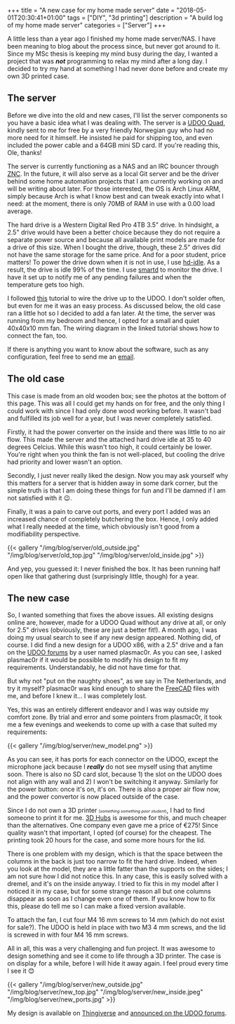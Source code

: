 +++
title = "A new case for my home made server"
date = "2018-05-01T20:30:41+01:00"
tags = ["DIY", "3d printing"]
description = "A build log of my home made server"
categories = ["Server"]
+++

A little less than a year ago I finished my home made server/NAS. I
have been meaning to blog about the process since, but never got
around to it. Since my MSc thesis is keeping my mind busy during the
day, I wanted a project that was ***not*** programming to relax my
mind after a long day. I decided to try my hand at something I had
never done before and create my own 3D printed case.

## The server

Before we dive into the old and new cases, I'll list the server
components so you have a basic idea what I was dealing with. The
server is a [UDOO
Quad](https://shop.udoo.org/eu/quad-dual/udoo-quad.html), kindly sent
to me for free by a very friendly Norwegian guy who had no more need
for it himself. He insisted he paid for shipping too, and even
included the power cable and a 64GB mini SD card. If you're reading
this, Ole, thanks!

The server is currently functioning as a NAS and an IRC bouncer
through [ZNC](https://wiki.znc.in/ZNC). In the future, it will also
serve as a local Git server and be the driver behind some home
automation projects that I am currently working on and will be writing
about later. For those interested, the OS is Arch Linux ARM, simply
because Arch is what I know best and can tweak exactly into what I
need: at the moment, there is only 70MB of RAM in use with a 0.00 load
average.

The hard drive is a Western Digital Red Pro 4TB 3.5" drive. In
hindsight, a 2.5" drive would have been a better choice because they
do not require a separate power source and because all available print
models are made for a drive of this size. When I bought the drive,
though, these 2.5" drives did not have the same storage for the same
price. And for a poor student, price matters! To power the drive down
when it is not in use, I use
[hd-idle](http://hd-idle.sourceforge.net). As a result, the drive is
idle 99% of the time. I use [smartd](https://www.smartmontools.org) to
monitor the drive. I have it set up to notify me of any pending
failures and when the temperature gets too high.

I followed
[this](https://www.udoo.org/tutorial/diy-nas-with-openmediavault-and-udoo-pt-1-hardware/)
tutorial to wire the drive up to the UDOO. I don't solder often, but
even for me it was an easy process. As discussed below, the old case
ran a little hot so I decided to add a fan later. At the time, the
server was running from my bedroom and hence, I opted for a small and
quiet 40x40x10 mm fan. The wiring diagram in the linked tutorial shows
how to connect the fan, too.

If there is anything you want to know about the software, such as any
configuration, feel free to send me an [email](mailto:hjdskes@gmail.com).

## The old case

This case is made from an old wooden box; see the photos at the bottom
of this page. This was all I could get my hands on for free, and the
only thing I could work with since I had only done wood working
before. It wasn't bad and fulfilled its job well for a year, but I was
never completely satisfied.

Firstly, it had the power converter on the inside and there was little
to no air flow. This made the server and the attached hard drive idle
at 35 to 40 degrees Celcius. While this wasn't too high, it could
certainly be lower. You're right when you think the fan is not
well-placed, but cooling the drive had priority and lower wasn't an
option.

Secondly, I just never really liked the design.  Now you may ask
yourself why this matters for a server that is hidden away in some
dark corner, but the simple truth is that I am doing these things for
fun and I'll be damned if I am not satisfied with it 😉.

Finally, it was a pain to carve out ports, and every port I added was
an increased chance of completely butchering the box. Hence, I only
added what I really needed at the time, which obviously isn't good
from a modifiability perspective.

{{< gallery "/img/blog/server/old_outside.jpg"
            "/img/blog/server/old_top.jpg"
			"/img/blog/server/old_inside.jpg" >}}

And yep, you guessed it: I never finished the box. It has been running
half open like that gathering dust (surprisingly little, though) for a
year.

## The new case

So, I wanted something that fixes the above issues. All existing
designs online are, however, made for a UDOO Quad without any drive at
all, or only for 2.5" drives (obviously, these are just a better
fit!). A month ago, I was doing my usual search to see if any new
design appeared. Nothing did, of course. I did find a new design for a
UDOO x86, with a 2.5" drive and a fan on the [UDOO
forums](https://www.udoo.org/forum/threads/udoo-x86-case-with-sata-ssd-hdd-compartment-and-fan.11389/)
by a user named plasmac0r. As you can see, I asked plasmac0r if it
would be possible to modify his design to fit my
requirements. Understandably, he did not have time for that.

But why not "put on the naughty shoes", as we say in The Netherlands,
and try it myself? plasmac0r was kind enough to share the
[FreeCAD](https://www.freecadweb.org) files with me, and before I knew
it... I was completely lost.

Yes, this was an entirely different endeavor and I was way outside my
comfort zone. By trial and error and some pointers from plasmac0r, it
took me a few evenings and weekends to come up with a case that suited
my requirements:

{{< gallery "/img/blog/server/new_model.png" >}}

As you can see, it has ports for each connector on the UDOO, except
the microphone jack because I ***really*** do not see myself using
that anytime soon. There is also no SD card slot, because 1) the slot
on the UDOO does not align with any wall and 2) I won't be switching
it anyway. Similarly for the power button: once it's on, it's
on. There is also a proper air flow now, and the power convertor is
now placed outside of the case.

Since I do not own a 3D printer <span
style="font-size:xx-small">(*something something poor
student*)</span>, I had to find someone to print it for me. [3D
Hubs](https://www.3dhubs.com) is awesome for this, and much cheaper
than the alternatives. One company even gave me a price of €275! Since
quality wasn't that important, I opted (of course) for the
cheapest. The printing took 20 hours for the case, and some more hours
for the lid.

There is one problem with my design, which is that the space between
the columns in the back is just too narrow to fit the hard
drive. Indeed, when you look at the model, they are a little fatter
than the supports on the sides; I am not sure how I did not notice
this. In any case, this is easily solved with a dremel, and it's on
the inside anyway. I tried to fix this in my model after I noticed it
in my case, but for some strange reason all but one columns disappear
as soon as I change even one of them. If you know how to fix this,
please do tell me so I can make a fixed version available.

To attach the fan, I cut four M4 16 mm screws to 14 mm (which
do not exist for sale?). The UDOO is held in place with two M3 4 mm
screws, and the lid is screwed in with four M4 16 mm screws.

All in all, this was a very challenging and fun project. It was
awesome to design something and see it come to life through a 3D
printer. The case is on display for a while, before I will hide it
away again. I feel proud every time I see it 😊

{{< gallery "/img/blog/server/new_outside.jpg"
            "/img/blog/server/new_top.jpg"
            "/img/blog/server/new_inside.jpeg"
            "/img/blog/server/new_ports.jpg" >}}

My design is available on
[Thingiverse](https://www.thingiverse.com/thing:2886653) and
[announced on the UDOO
forums](https://www.udoo.org/forum/threads/udoo-quad-case-with-3-5-hdd-compartment-and-fan.14005/).
